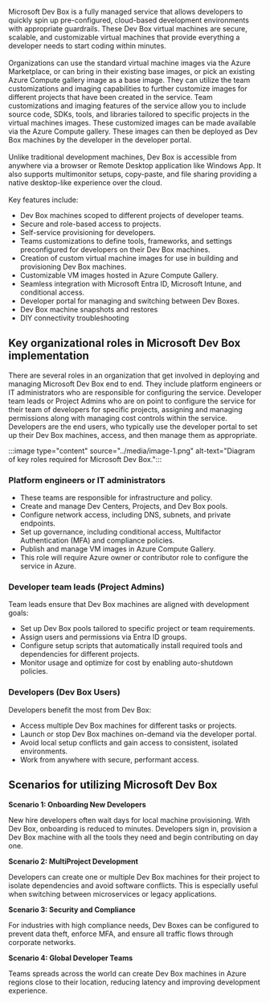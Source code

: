 Microsoft Dev Box is a fully managed service that allows developers to quickly spin up pre-configured, cloud-based development environments with appropriate guardrails. These Dev Box virtual machines are secure, scalable, and customizable virtual machines that provide everything a developer needs to start coding within minutes.<br><br>Organizations can use the standard virtual machine images via the Azure Marketplace, or can bring in their existing base images, or pick an existing Azure Compute gallery image as a base image. They can utilize the team customizations and imaging capabilities to further customize images for different projects that have been created in the service. Team customizations and imaging features of the service allow you to include source code, SDKs, tools, and libraries tailored to specific projects in the virtual machines images. These customized images can be made available via the Azure Compute gallery. These images can then be deployed as Dev Box machines by the developer in the developer portal. <br><br>Unlike traditional development machines, Dev Box is accessible from anywhere via a browser or Remote Desktop application like Windows App. It also supports multimonitor setups, copy-paste, and file sharing providing a native desktop-like experience over the cloud.<br><br>Key features include:

- Dev Box machines scoped to different projects of developer teams.
- Secure and role-based access to projects. 
- Self-service provisioning for developers.
- Teams customizations to define tools, frameworks, and settings preconfigured for developers on their Dev Box machines.
- Creation of custom virtual machine images for use in building and provisioning Dev Box machines.
- Customizable VM images hosted in Azure Compute Gallery.
- Seamless integration with Microsoft Entra ID, Microsoft Intune, and conditional access.
- Developer portal for managing and switching between Dev Boxes.
- Dev Box machine snapshots and restores
- DIY connectivity troubleshooting

## Key organizational roles in Microsoft Dev Box implementation

There are several roles in an organization that get involved in deploying and managing Microsoft Dev Box end to end. They include platform engineers or IT administrators who are responsible for configuring the service. Developer team leads or Project Admins who are on point to configure the service for their team of developers for specific projects, assigning and managing permissions along with managing cost controls within the service. Developers are the end users, who typically use the developer portal to set up their Dev Box machines, access, and then manage them as appropriate. 

:::image type="content" source="../media/image-1.png" alt-text="Diagram of key roles required for Microsoft Dev Box.":::

### Platform engineers or IT administrators

- These teams are responsible for infrastructure and policy.
- Create and manage Dev Centers, Projects, and Dev Box pools.
- Configure network access, including DNS, subnets, and private endpoints.
- Set up governance, including conditional access, Multifactor Authentication (MFA) and compliance policies.
- Publish and manage VM images in Azure Compute Gallery.
- This role will require Azure owner or contributor role to configure the service in Azure.

### Developer team leads (Project Admins)

Team leads ensure that Dev Box machines are aligned with development goals:

- Set up Dev Box pools tailored to specific project or team requirements.
- Assign users and permissions via Entra ID groups.
- Configure setup scripts that automatically install required tools and dependencies for different projects.
- Monitor usage and optimize for cost by enabling auto-shutdown policies.

### Developers (Dev Box Users)

Developers benefit the most from Dev Box:

- Access multiple Dev Box machines for different tasks or projects.
- Launch or stop Dev Box machines on-demand via the developer portal.
- Avoid local setup conflicts and gain access to consistent, isolated environments.
- Work from anywhere with secure, performant access.


## Scenarios for utilizing Microsoft Dev Box

**Scenario 1: Onboarding New Developers**

New hire developers often wait days for local machine provisioning. With Dev Box, onboarding is reduced to minutes. Developers sign in, provision a Dev Box machine with all the tools they need and begin contributing on day one.

**Scenario 2: MultiProject Development**

Developers can create one or multiple Dev Box machines for their project to isolate dependencies and avoid software conflicts. This is especially useful when switching between microservices or legacy applications.

**Scenario 3: Security and Compliance**

For industries with high compliance needs, Dev Boxes can be configured to prevent data theft, enforce MFA, and ensure all traffic flows through corporate networks.

**Scenario 4: Global Developer Teams**

Teams spreads across the world can create Dev Box machines in Azure regions close to their location, reducing latency and improving development experience.